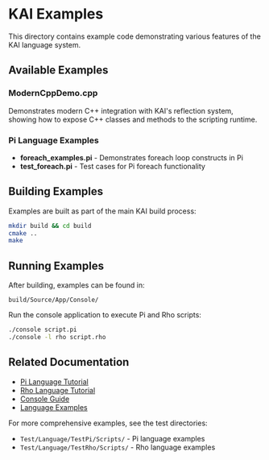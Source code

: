 # KAI Examples

This directory contains example code demonstrating various features of the KAI language system.

## Available Examples

### ModernCppDemo.cpp
Demonstrates modern C++ integration with KAI's reflection system, showing how to expose C++ classes and methods to the scripting runtime.

### Pi Language Examples

- **foreach_examples.pi** - Demonstrates foreach loop constructs in Pi
- **test_foreach.pi** - Test cases for Pi foreach functionality

## Building Examples

Examples are built as part of the main KAI build process:

```bash
mkdir build && cd build
cmake ..
make
```

## Running Examples

After building, examples can be found in:
```
build/Source/App/Console/
```

Run the console application to execute Pi and Rho scripts:
```bash
./console script.pi
./console -l rho script.rho
```

## Related Documentation

- [Pi Language Tutorial](../Doc/PiTutorial.md)
- [Rho Language Tutorial](../Doc/RhoTutorial.md)
- [Console Guide](../Source/App/Console/README.md)
- [Language Examples](../Test/Language/)

For more comprehensive examples, see the test directories:
- `Test/Language/TestPi/Scripts/` - Pi language examples
- `Test/Language/TestRho/Scripts/` - Rho language examples